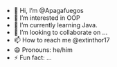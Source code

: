- 👋 Hi, I’m @Apagafuegos
- 👀 I’m interested in OOP
- 🌱 I’m currently learning Java.
- 💞️ I’m looking to collaborate on ...
- 📫 How to reach me @extinthor17
- 😄 Pronouns: he/him
- ⚡ Fun fact: ...

<!---
Apagafuegos/Apagafuegos is a ✨ special ✨ repository because its `README.md` (this file) appears on your GitHub profile.
You can click the Preview link to take a look at your changes.
--->
